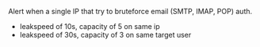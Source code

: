 Alert when a single IP that try to bruteforce email (SMTP, IMAP, POP) auth.

 - leakspeed of 10s, capacity of 5 on same ip
 - leakspeed of 30s, capacity of 3 on same target user
